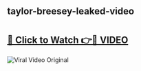 ## taylor-breesey-leaked-video 

# <h2><a href="http://freeplayer.one?title=taylor-breesey-leaked-video&ref=21J">🔗 Click to Watch 👉🔴 VIDEO</a></h2>

<a href="http://freeplayer.one?title=taylor-breesey-leaked-video&ref=21J" rel="nofollow" data-target="animated-image.originalLink"><img src="https://i.ibb.co.com/xMMVF88/686577567.gif" alt="Viral Video Original" style="max-width: 100%; display: inline-block;" data-target="animated-image.originalImage"></a>

